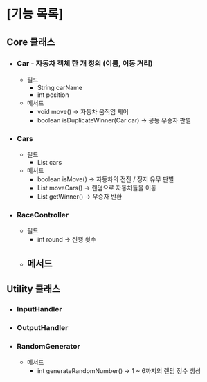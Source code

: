 # [기능 목록]
## Core 클래스
- ### Car - 자동차 객체 한 개 정의 (이름, 이동 거리)
    - 필드
      - String carName
      - int position
    - 메서드
      - void move() -> 자동차 움직임 제어
      - boolean isDuplicateWinner(Car car) -> 공동 우승자 판별
- ### Cars
    - 필드
      - List<Car> cars
    - 메서드
      - boolean isMove() -> 자동차의 전진 / 정지 유무 판별
      - List<Car> moveCars() -> 랜덤으로 자동차들을 이동
      - List<Car> getWinner() -> 우승자 반환
- ### RaceController
    - 필드
      - int round -> 진행 횟수
    - 메서드
      - 
    

## Utility 클래스
- ### InputHandler
- ### OutputHandler
- ### RandomGenerator
    - 메서드
      - int generateRandomNumber() -> 1 ~ 6까지의 랜덤 정수 생성
